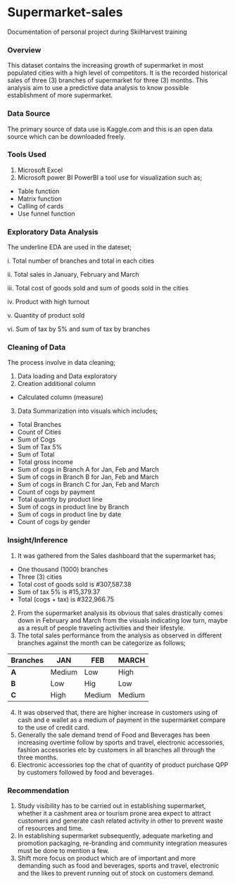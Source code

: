 # Supermarket-sales
Documentation of personal project during SkilHarvest training

### Overview
This dataset contains the increasing growth of supermarket in most populated cities with a high level of competitors. It is the recorded historical sales of three (3) branches of supermarket for three (3) months. This analysis aim to use a predictive data analysis to know possible establishment of more supermarket.

### Data Source
The primary source of data use is Kaggle.com and this is an open data source which can be downloaded freely.

### Tools Used
1. Microsoft Excel
2. Microsoft power BI
PowerBI a tool use for visualization such as;
-  Table function
-  Matrix function
-  Calling of cards
-  Use funnel function

### Exploratory Data Analysis
The underline EDA are used in the dateset;

i. Total number of branches and total in each cities

ii. Total sales in January, February and March

iii. Total cost of goods sold and sum of goods sold in the cities

iv. Product with high turnout

v. Quantity of product sold

vi. Sum of tax by 5% and sum of tax by branches 

### Cleaning of Data 
The process involve in data cleaning;
1. Data loading and Data exploratory
2. Creation additional column
 - Calculated column (measure)
3. Data Summarization into visuals which includes;
 - Total Branches 
 -  Count of Cities
 - Sum of Cogs
 - Sum of Tax 5%
 - Sum of Total
 - Total gross income
 - Sum of cogs in Branch A for Jan, Feb and March
 - Sum of cogs in Branch B for Jan, Feb and March
 - Sum of cogs in Branch C for Jan, Feb and March
 - Count of cogs by payment
 - Total quantity by product line
 - Sum of cogs in product line by Branch
 - Sum of cogs in product line by date 
 - Count of cogs by gender

### Insight/Inference
1. It was gathered from the Sales dashboard that the supermarket has;
 - One thousand (1000) branches 
 - Three (3) cities
 - Total cost of goods sold is #307,587.38
 - Sum of tax 5% is #15,379.37
 - Total (cogs + tax) is #322,966.75
2. From the supermarket analysis its obvious that sales drastically comes down in February and March from the visuals indicating low turn, maybe as a result of people traveling activities and their lifestyle. 
3. The total sales performance from the analysis as observed in different branches against the month can be categorize as follows;

|**Branches**| **JAN**| **FEB**| **MARCH**|
|------------| -------| -------| ---------|
| **A**      |  Medium|  Low   |  High    |
| **B**      |     Low|  Hig   |  Low     |
| **C**         | High| Medium| Medium|
4. It was observed that, there are higher increase in customers using of cash and e wallet as a medium of payment in the supermarket compare to the use of credit card.
5. Generally the sale demand trend of Food and Beverages has been increasing overtime follow by sports and travel, electronic accessories, fashion accessories etc by customers in all branches all through the three months. 
6. Electronic accessories top the chat of quantity of product purchase QPP by customers followed by food and beverages.

### Recommendation 
1. Study visibility has to be carried out in establishing supermarket, whether it a cashment area or tourism prone area expect to attract customers and generate cash related activity in other to prevent waste of resources and time.
2. In establishing supermarket subsequently, adequate marketing and promotion packaging, re-branding and community integration measures must be done to mention a few.
3. Shift more focus on product which are of important and more demanding such as food and beverages, sports and travel, electronic and the likes to prevent running out of stock on customers demand.
